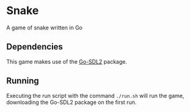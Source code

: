 # Snake

A game of snake written in Go

## Dependencies

This game makes use of the [Go-SDL2](https://github.com/veandco/go-sdl2) package.

## Running

Executing the run script with the command `./run.sh` will run the game, downloading the Go-SDL2 package on the first run.
